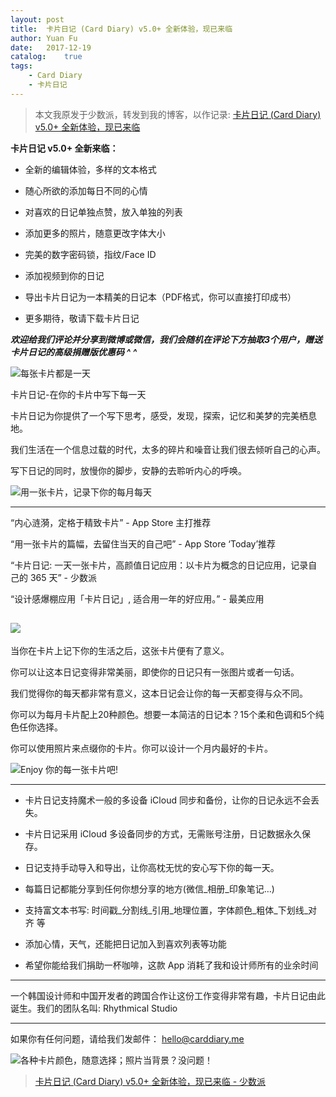 ```yaml
---
layout: post
title:  卡片日记 (Card Diary) v5.0+ 全新体验，现已来临
author: Yuan Fu
date:   2017-12-19
catalog:    true
tags:
    - Card Diary
    - 卡片日记
---
```


> 本文我原发于少数派，转发到我的博客，以作记录: [卡片日记 (Card Diary) v5.0+ 全新体验，现已来临](https://sspai.com/post/44104)


**卡片日记 v5.0+ 全新来临：**

* 全新的编辑体验，多样的文本格式

* 随心所欲的添加每日不同的心情

* 对喜欢的日记单独点赞，放入单独的列表

* 添加更多的照片，随意更改字体大小

* 完美的数字密码锁，指纹/Face ID

* 添加视频到你的日记

* 导出卡片日记为一本精美的日记本（PDF格式，你可以直接打印成书）

* 更多期待，敬请下载卡片日记

**_欢迎给我们评论并分享到微博或微信，我们会随机在评论下方抽取3个用户，赠送卡片日记的高级捐赠版优惠码 ^ ^_**

![每张卡片都是一天](carddiary/204b0211545a22db266c289a664f45ac.png)

卡片日记-在你的卡片中写下每一天

卡片日记为你提供了一个写下思考，感受，发现，探索，记忆和美梦的完美栖息地。

我们生活在一个信息过载的时代，太多的碎片和噪音让我们很去倾听自己的心声。

写下日记的同时，放慢你的脚步，安静的去聆听内心的呼唤。

![用一张卡片，记录下你的每月每天](carddiary/6973733700beb48dfe39d55997606150.png)

-------------------

“内心涟漪，定格于精致卡片” - App Store 主打推荐

“用一张卡片的篇幅，去留住当天的自己吧” - App Store ‘Today’推荐

“卡片日记: 一天一张卡片，高颜值日记应用：以卡片为概念的日记应用，记录自己的 365 天” - 少数派

“设计感爆棚应用「卡片日记」, 适合用一年的好应用。” - 最美应用

![](carddiary/bbf746b64a83b58a6c8fe0ccb24a7ebb.png)
-------------------

当你在卡片上记下你的生活之后，这张卡片便有了意义。

你可以让这本日记变得非常美丽，即使你的日记只有一张图片或者一句话。

我们觉得你的每天都非常有意义，这本日记会让你的每一天都变得与众不同。

你可以为每月卡片配上20种颜色。想要一本简洁的日记本？15个柔和色调和5个纯色任你选择。

你可以使用照片来点缀你的卡片。你可以设计一个月内最好的卡片。

![Enjoy 你的每一张卡片吧!](carddiary/c4faf717bdc4f68740d270013b6ef4f0.gif)

-------------------

- 卡片日记支持魔术一般的多设备 iCloud 同步和备份，让你的日记永远不会丢失。

- 卡片日记采用 iCloud 多设备同步的方式，无需账号注册，日记数据永久保存。

- 日记支持手动导入和导出，让你高枕无忧的安心写下你的每一天。

- 每篇日记都能分享到任何你想分享的地方(微信_相册_印象笔记…)

- 支持富文本书写: 时间戳_分割线_引用_地理位置，字体颜色_粗体_下划线_对齐 等

- 添加心情，天气，还能把日记加入到喜欢列表等功能

- 希望你能给我们捐助一杯咖啡，这款 App 消耗了我和设计师所有的业余时间

-------------------

一个韩国设计师和中国开发者的跨国合作让这份工作变得非常有趣，卡片日记由此诞生。我们的团队名叫: Rhythmical Studio

-------------------

如果你有任何问题，请给我们发邮件： [hello@carddiary.me](mailto:hello@carddiary.me)

![各种卡片颜色，随意选择；照片当背景？没问题！](carddiary/35e37d9bf59de6851fd7a3caa3a3fa4e.png)


> [卡片日记 (Card Diary) v5.0+ 全新体验，现已来临 - 少数派](https://sspai.com/post/44104)